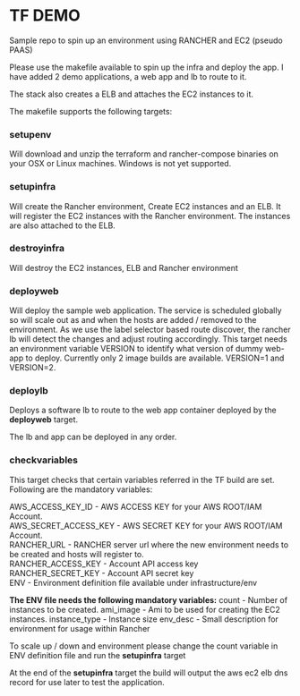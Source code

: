 # TF DEMO
Sample repo to spin up an environment using RANCHER and EC2 (pseudo PAAS)

Please use the makefile available to spin up the infra and deploy the app. I have added 2 demo applications, a web app and lb to route to it.

The stack also creates a ELB and attaches the EC2 instances to it.

The makefile supports the following targets:

### setupenv ###
Will download and unzip the terraform and rancher-compose binaries on your OSX or Linux machines.
Windows is not yet supported.

### setupinfra ###
Will create the Rancher environment, Create EC2 instances and an ELB.
It will register the EC2 instances with the Rancher environment.
The instances are also attached to the ELB.

### destroyinfra ###
Will destroy the EC2 instances, ELB and Rancher environment

### deployweb ###
Will deploy the sample web application. The service is scheduled globally so will scale out as and when the hosts are added / removed to the environment.
As we use the label selector based route discover, the rancher lb will detect the changes and adjust routing accordingly.
This target needs an environment variable VERSION to identify what version of dummy web-app to deploy. Currently only 2 image builds are available. VERSION=1 and VERSION=2.

### deploylb ###
Deploys a software lb to route to the web app container deployed by the **deployweb** target.

The lb and app can be deployed in any order.

### checkvariables ###
This target checks that certain variables referred in the TF build are set.
Following are the mandatory variables:

  AWS_ACCESS_KEY_ID - AWS ACCESS KEY for your AWS ROOT/IAM Account.  
  AWS_SECRET_ACCESS_KEY - AWS SECRET KEY for your AWS ROOT/IAM Account.  
  RANCHER_URL - RANCHER server url where the new environment needs to be created and hosts will register to.  
  RANCHER_ACCESS_KEY - Account API access key  
  RANCHER_SECRET_KEY - Account API secret key  
  ENV - Environment definition file available under infrastructure/env  

**The ENV file needs the following mandatory variables:**
count - Number of instances to be created.
ami_image - Ami to be used for creating the EC2 instances.
instance_type - Instance size
env_desc - Small description for environment for usage within Rancher

To scale up / down and environment please change the count variable in ENV definition file and run the **setupinfra** target

At the end of the **setupinfra** target the build will output the aws ec2 elb dns record for use later to test the application.
